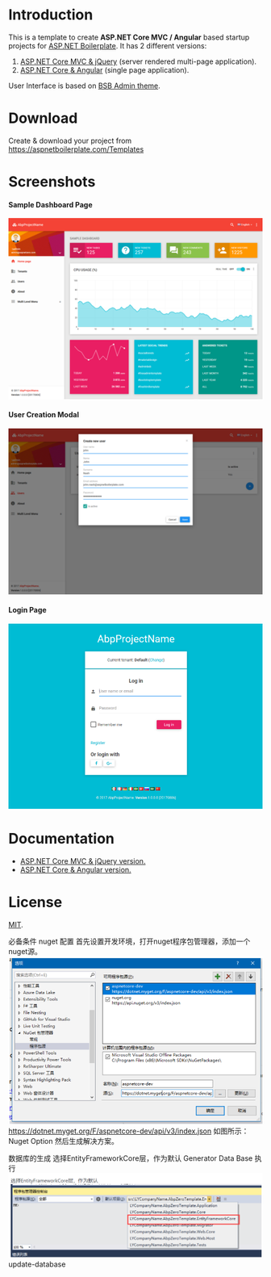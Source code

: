 # Introduction

This is a template to create **ASP.NET Core MVC / Angular** based startup projects for [ASP.NET Boilerplate](https://aspnetboilerplate.com/Pages/Documents). It has 2 different versions:

1. [ASP.NET Core MVC & jQuery](https://aspnetboilerplate.com/Pages/Documents/Zero/Startup-Template-Core) (server rendered multi-page application).
2. [ASP.NET Core & Angular](https://aspnetboilerplate.com/Pages/Documents/Zero/Startup-Template-Angular) (single page application).
 
User Interface is based on [BSB Admin theme](https://github.com/gurayyarar/AdminBSBMaterialDesign).
 
# Download

Create & download your project from https://aspnetboilerplate.com/Templates

# Screenshots

#### Sample Dashboard Page
![主界面](_screenshots/module-zero-core-template-ui-home.png)

#### User Creation Modal
![新建用户](_screenshots/module-zero-core-template-ui-user-create-modal.png)

#### Login Page

![登录页面](_screenshots/module-zero-core-template-ui-login.png)

# Documentation

* [ASP.NET Core MVC & jQuery version.](https://aspnetboilerplate.com/Pages/Documents/Zero/Startup-Template-Core)
* [ASP.NET Core & Angular  version.](https://aspnetboilerplate.com/Pages/Documents/Zero/Startup-Template-Angular)

# License

[MIT](LICENSE).

必备条件
nuget 配置
首先设置开发环境，打开nuget程序包管理器，添加一个nuget源。
![配置Nuget源](_screenshots/nugetConfig.png)
https://dotnet.myget.org/F/aspnetcore-dev/api/v3/index.json
如图所示： Nuget Option 然后生成解决方案。

数据库的生成
选择EntityFrameworkCore层，作为默认 Generator Data Base 执行
![生成数据库命令](_screenshots/updateDatabase.png)
update-database
